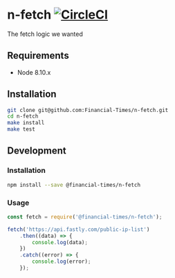 # n-fetch [![CircleCI](https://circleci.com/gh/Financial-Times/n-fetch.svg?style=svg&circle-token=33bcf2eb98fe2e875cc66de93d7e4a50369c952d)](https://github.com/Financial-Times/n-fetch)

The fetch logic we wanted


## Requirements

* Node 8.10.x


## Installation

```sh
git clone git@github.com:Financial-Times/n-fetch.git
cd n-fetch
make install
make test
```


## Development

### Installation

```sh
npm install --save @financial-times/n-fetch
```

### Usage

```js
const fetch = require('@financial-times/n-fetch');

fetch('https://api.fastly.com/public-ip-list')
	.then((data) => {
		console.log(data);
	})
	.catch((error) => {
		console.log(error);
	});
```
